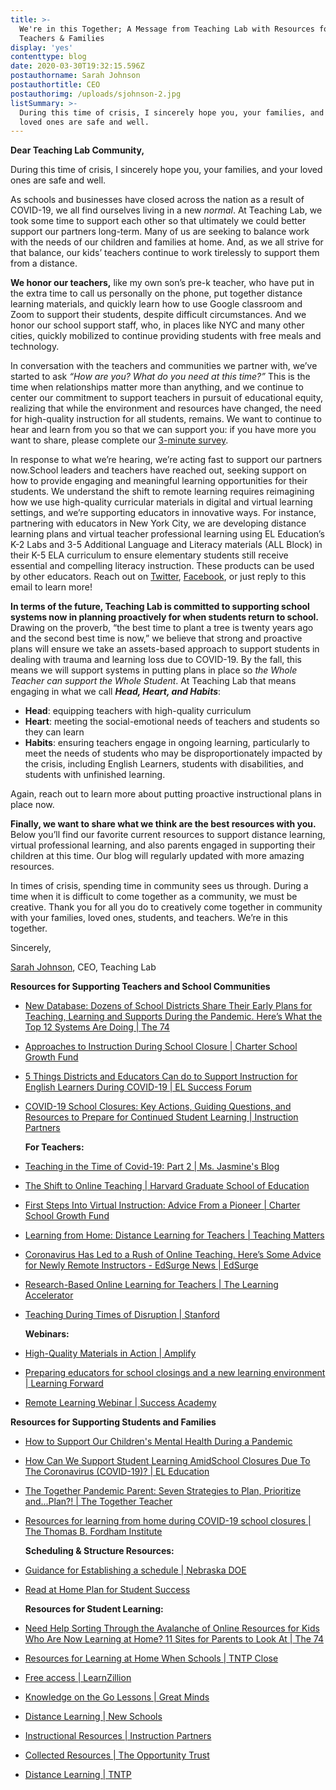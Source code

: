 ```yaml
---
title: >-
  We're in this Together; A Message from Teaching Lab with Resources for
  Teachers & Families
display: 'yes'
contenttype: blog
date: 2020-03-30T19:32:15.596Z
postauthorname: Sarah Johnson
postauthortitle: CEO
postauthorimg: /uploads/sjohnson-2.jpg
listSummary: >-
  During this time of crisis, I sincerely hope you, your families, and your
  loved ones are safe and well.
---
```

**Dear Teaching Lab Community,**

During this time of crisis, I sincerely hope you, your families, and your loved ones are safe and well.

As schools and businesses have closed across the nation as a result of COVID-19, we all find ourselves living in a new *normal*. At Teaching Lab, we took some time to support each other so that ultimately we could better support our partners long-term. Many of us are seeking to balance work with the needs of our children and families at home. And, as we all strive for that balance, our kids’ teachers continue to work tirelessly to support them from a distance.

**We honor our teachers,** like my own son’s pre-k teacher, who have put in the extra time to call us personally on the phone, put together distance learning materials, and quickly learn how to use Google classroom and Zoom to support their students, despite difficult circumstances. And we honor our school support staff, who, in places like NYC and many other cities, quickly mobilized to continue providing students with free meals and technology.

In conversation with the teachers and communities we partner with, we’ve started to ask *“How are you? What do you need at this time?”* This is the time when relationships matter more than anything, and we continue to center our commitment to support teachers in pursuit of educational equity, realizing that while the environment and resources have changed, the need for high-quality instruction for all students, remains. We want to continue to hear and learn from you so that we can support you: if you have more you want to share, please complete our [3-minute survey](https://forms.gle/DbPzdAWcpShGWA6g7). 

In response to what we’re hearing, we’re acting fast to support our partners now.School leaders and teachers have reached out, seeking support on how to provide engaging and meaningful learning opportunities for their students. We understand the shift to remote learning requires reimagining how we use high-quality curricular materials in digital and virtual learning settings, and we’re supporting educators in innovative ways. For instance, partnering with educators in New York City, we are developing distance learning plans and virtual teacher professional learning using EL Education’s K-2 Labs and 3-5 Additional Language and Literacy materials (ALL Block) in their K-5 ELA curriculum to ensure elementary students still receive essential and compelling literacy instruction. These products can be used by other educators. Reach out on [Twitter](https://twitter.com/teachinglabhq?lang=en), [Facebook](https://www.facebook.com/teachinglabhq/), or just reply to this email to learn more!

**In terms of the future, Teaching Lab is committed to supporting school systems now in planning proactively for when students return to school.** Drawing on the proverb, “the best time to plant a tree is twenty years ago and the second best time is now,” we believe that strong and proactive plans will ensure we take an assets-based approach to support students in dealing with trauma and learning loss due to COVID-19. By the fall, this means we will support systems in putting plans in place so *the Whole Teacher can support the Whole Student*. At Teaching Lab that means engaging in what we call ***Head, Heart, and Habits***:

* **Head**: equipping teachers with high-quality curriculum
* **Heart**: meeting the social-emotional needs of teachers and students so they can learn
* **Habits**: ensuring teachers engage in ongoing learning, particularly to meet the needs of students who may be disproportionately impacted by the crisis, including English Learners, students with disabilities, and students with unfinished learning.

Again, reach out to learn more about putting proactive instructional plans in place now.

**Finally, we want to share what we think are the best resources with you.** Below you’ll find our favorite current resources to support distance learning, virtual professional learning, and also parents engaged in supporting their children at this time. Our blog will regularly updated with more amazing resources.

In times of crisis, spending time in community sees us through. During a time when it is difficult to come together as a community, we must be creative. Thank you for all you do to creatively come together in community with your families, loved ones, students, and teachers. We’re in this together.

Sincerely,

[Sarah Johnson](https://twitter.com/OnlySJJ), CEO, Teaching Lab

**Resources for Supporting Teachers and School Communities**

* [New Database: Dozens of School Districts Share Their Early Plans for Teaching, Learning and Supports During the Pandemic. Here’s What the Top 12 Systems Are Doing | The 74](https://www.the74million.org/new-database-dozens-of-school-districts-share-their-early-plans-for-teaching-learning-and-supports-during-the-pandemic-heres-what-the-top-12-systems-are-doing/)
* [Approaches to Instruction During School Closure | Charter School Growth Fund](https://stories.chartergrowthfund.org/approaches-to-instruction-during-school-closure-70e56b064d13)
* [5 Things Districts and Educators Can do to Support Instruction for English Learners During COVID-19 | EL Success Forum](https://www.elsuccessforum.org/news/5-things-districts-and-educators-can-do-to-support-instruction-for-english-learners-during-covid-19)
* [COVID-19 School Closures: Key Actions, Guiding Questions, and Resources to Prepare for Continued Student Learning | Instruction Partners](https://docs.google.com/document/d/1aaJebxX_d5upViwPb1uF0YCg_uRRx3Mn/edit)

  **For Teachers:**
* [Teaching in the Time of Covid-19: Part 2 | Ms. Jasmine's Blog](https://jasmineteaches.wordpress.com/2020/03/29/teaching-in-the-time-of-covid-19-part-2/)
* [The Shift to Online Teaching | Harvard Graduate School of Education](https://www.gse.harvard.edu/news/uk/20/03/shift-online-teaching)
* [First Steps Into Virtual Instruction: Advice From a Pioneer | Charter School Growth Fund](https://stories.chartergrowthfund.org/first-steps-into-virtual-instruction-lessons-learned-and-advice-from-a-pioneer-45dc47aee131)
* [Learning from Home: Distance Learning for Teachers | Teaching Matters](https://lp.teachingmatters.org/learning-from-home-distance-learning-for-teachers)
* [Coronavirus Has Led to a Rush of Online Teaching. Here’s Some Advice for Newly Remote Instructors - EdSurge News | EdSurge](https://www.edsurge.com/news/2020-03-11-coronavirus-has-led-to-a-rush-of-online-teaching-here-s-some-advice-for-newly-remote-instructors)
* [Research-Based Online Learning for Teachers | The Learning Accelerator](https://drive.google.com/file/d/1k_5Rk4HoUkJVb_rpbFgpjsUiIrlOOmrA/view?fbclid=IwAR37vUfVVh626OtzLuWgeHqb2wj197OptCL2TnEbR_W8xDUUFY3jhc9z-o8)
* [Teaching During Times of Disruption | Stanford](https://docs.google.com/document/d/1ccsudB2vwZ_GJYoKlFzGbtnmftGcXwCIwxzf-jkkoCU/preview?fbclid=IwAR0ztBizakMGpMOPg5l_YZ0oCf9qfbfl5hQPb1k3n63VDWsn_vDZzDAMMzU#)

  **Webinars:**
* [High-Quality Materials in Action | Amplify](http://go.info.amplify.com/getintouchoption-webinar-fy20_hqim_general_webinars_national_hqim?utm_campaign=FY20_HQIM&utm_medium=email&_hsenc=p2ANqtz--mNSBaigYwKTYI0qcMs5lA49H_kMDNHGF_-1xACquAIQurzt0fR_IrrQQef2JvqoloMNfsXyK7QMUNkzesDJRz5RO5nw&_hsmi=85112499&utm_source=hs_email&utm_content=85112499&hsCtaTracking=23770025-f348-4682-926c-cec34824f92d%7C7bfe810b-6972-463a-8c91-1f460a88fd43)
* [Preparing educators for school closings and a new learning environment | Learning Forward](https://learningforward.org/webinar/preparing-educators-for-school-closings-and-a-new-learning-environment/)
* [Remote Learning Webinar | Success Academy](https://saremotelearning.splashthat.com/)

**Resources for Supporting Students and Families**

* [How to Support Our Children's Mental Health During a Pandemic](https://www.leadingequitycenter.com/132)
* [How Can We Support Student Learning AmidSchool Closures Due To The Coronavirus (COVID-19)? | EL Education](https://eleducation.org/news/how-can-we-support-student-learning-amid-school-closures-due-to-the-coronavirus-covid-19)
* [The Together Pandemic Parent: Seven Strategies to Plan, Prioritize and...Plan?! | The Together Teacher](https://www.thetogethergroup.com/blog/the-together-pandemic-parent-seven-strategies-to-plan-prioritize-and-plan/)
* [Resources for learning from home during COVID-19 school closures | The Thomas B. Fordham Institute](https://fordhaminstitute.org/national/commentary/resources-learning-home-during-covid-19-school-closures)

  **Scheduling & Structure Resources:**
* [Guidance for Establishing a schedule | Nebraska DOE](https://www.education.ne.gov/publichealth/resources/)
* [](https://www.education.ne.gov/publichealth/resources/)[Read at Home Plan for Student Success](https://cdn.education.ne.gov/wp-content/uploads/2019/09/Read-At-Home-Plan-3.pdf)

  **Resources for Student Learning:**
* [Need Help Sorting Through the Avalanche of Online Resources for Kids Who Are Now Learning at Home? 11 Sites for Parents to Look At | The 74](https://www.the74million.org/article/need-help-sorting-through-the-avalanche-of-online-resources-for-kids-who-are-now-learning-at-home-11-sites-for-parents-to-look-at/)
* [Resources for Learning at Home When Schools | TNTP Close](https://tntp.org/blog/post/resources-for-learning-at-home-when-schools-close)
* [Free access | LearnZillion](https://learnzillion.com/resources/73932)
* [Knowledge on the Go Lessons | Great Minds](https://gm.greatminds.org/en-us/knowledgeonthego?utm_campaign=Knowledge%20for%20All%20%7C%20Coronavirus%202020&utm_source=hs_email&utm_medium=email&utm_content=84942936&_hsenc=p2ANqtz--ITC2NZTyf0dm8ikY5JErze6GZvr_mDG5O-4eAYmQCwqEOjEDWyfCzf_aV4l2c3S3F4Fpl6smubfjGogqkHVlIcOJSYA&_hsmi=84942936)
* [Distance Learning | New Schools](https://newschoolsforneworleans.us2.list-manage.com/track/click?u=497c6eaf94d56a7f14993932e&id=d72de243e8&e=8d9569a1a6)
* [Instructional Resources | Instruction Partners](https://newschoolsforneworleans.us2.list-manage.com/track/click?u=497c6eaf94d56a7f14993932e&id=28846cb757&e=8d9569a1a6)
* [Collected Resources | The Opportunity Trust](https://newschoolsforneworleans.us2.list-manage.com/track/click?u=497c6eaf94d56a7f14993932e&id=cea578394b&e=8d9569a1a6)
* [Distance Learning | TNTP](https://newschoolsforneworleans.us2.list-manage.com/track/click?u=497c6eaf94d56a7f14993932e&id=58897c5bd4&e=8d9569a1a6)